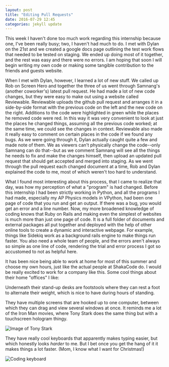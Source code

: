 ```yaml
---
layout: post
title: "Editing Pull Requests"
date: 2016-07-29 12:45
categories: jekyll update
---
```

This week I haven't done too much work regarding this internship because one, I've been really busy; two, I haven't had much to do. I met with Dylan on the 21st and we created a google docs page outlining the test work flows that needed to be tested on staging. We ended up doing most of it together, and the rest was easy and there were no errors. I am hoping that soon I will begin writing my own code or making some tangible contribution to the friends and guests website.

When I met with Dylan, however, I learned a lot of new stuff. We called up Rob on Screen Hero and together the three of us went through Samnang's (another coworker's) latest pull request. He had made a lot of new code changes, but they were easy to make out using a website called Reviewable. Reviewable uploads the github pull request and arranges it in a side-by-side format with the previous code on the left and the new code on the right. Additions to the code were highlighted in green while the places he removed code were red. In this way it was very convenient to look at just the places he changed things, assuming all the previous code worked; at the same time, we could see the changes in context. Reviewable also made it really easy to comment on certain places in the code if we found any bugs. As we were going through it, Dylan actually caught quite a few and made note of them. We as viewers can't physically change the code--only Samnang can do that--but as we comment Samnang will see all the things he needs to fix and make the changes himself, then upload an updated pull request that should get accepted and merged into staging. As we went through the pull request each changed document at a time, Rob and Dylan explained the code to me, most of which weren't too hard to understand.

What I found most interesting about this process, that I came to realize that day, was how my perception of what a "program" is had changed. Before this internship I had been strictly working in Python, and all the programs I had made, especially my AP Physics models in VPython, had been one page of code that you run and get an output. If there was a bug, you would get an error and a line number. Now, my more broadened knowledge of coding knows that Ruby on Rails and making even the simplest of websites is much more than just one page of code. It is a full folder of documents and external packages all put together and deployed with the help of other online tools to create a dynamic and interactive webpage. For example, things like Sidekiq work as a background rails engine to make things run faster. You also need a whole team of people, and the errors aren't always so simple as one line of code, rendering the trial and error process I got so accustomed to not as helpful here.

It has been nice being able to work at home for most of this summer and choose my own hours, just like the actual people at ShakaCode do. I would be really excited to work for a company like this. Some cool things about their home "offices" I like:

Underneath their stand-up desks are footstools where they can rest a foot to alternate their weight, which is nice to have during hours of standing.

They have multiple screens that are hooked up to one computer, between which they can drag and view several windows at once. It reminds me a lot of the Iron Man movies, where Tony Stark does the same thing but with a touchscreen hologram thingy.

![Image of Tony Stark](https://scifiinterfaces.files.wordpress.com/2015/11/avengers_pullvp-02.png?w=545)





They have really cool keyboards that apparently makes typing easier, but which honestly looks *harder* to me. But I bet once you get the hang of it it makes things a lot faster. (Mom, I know what I want for Christmas!)

![Coding keyboard](http://images.anandtech.com/doci/6861/Kinesis%20Advantage%20(1)_575px.jpg)
